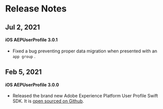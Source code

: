 # Release Notes

## Jul 2, 2021

#### iOS AEPUserProfile 3.0.1

* Fixed a bug preventing proper data migration when presented with an `app group` .

## Feb 5, 2021

#### iOS AEPUserProfile 3.0.0

* Released the brand new Adobe Experience Platform User Profile Swift SDK. It is [open sourced on Github](https://github.com/adobe/aepsdk-userprofile-ios).